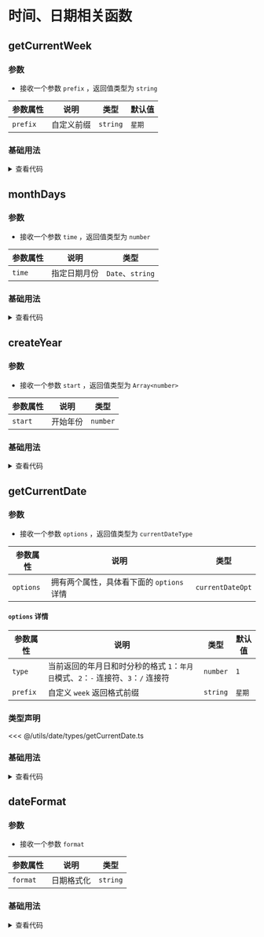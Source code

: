 <script setup>
import getCurrentWeek from './getCurrentWeek.vue'
import monthDays from './monthDays.vue'
import createYear from './createYear.vue'
import getCurrentDate from './getCurrentDate.vue'
import dateFormat from './dateFormat.vue'
</script>

# 时间、日期相关函数

<ClientOnly>
  <description-popover :num="5" :tagNameList="['浏览器','Node']" />
</ClientOnly>

## getCurrentWeek

<ClientOnly>
  <description :isShowIcon="false" description="获取当前是星期几" /> 
</ClientOnly>

### 参数

- 接收一个参数 `prefix` ，返回值类型为 `string`

| **参数属性** | **说明**   | **类型** | **默认值** |
| ------------ | ---------- | -------- | ---------- |
| `prefix`     | 自定义前缀 | `string` | `星期`     |

### 基础用法

<ClientOnly>
  <getCurrentWeek />
</ClientOnly>
<details>

<summary>查看代码</summary>

<<< @/utils/date/getCurrentWeek.vue

</details>

## monthDays

<ClientOnly>
  <description :isShowIcon="false" description="获取指定日期月份的总天数" /> 
</ClientOnly>

### 参数

- 接收一个参数 `time` ，返回值类型为 `number`

| **参数属性** | **说明**     | **类型**         |
| ------------ | ------------ | ---------------- |
| `time`       | 指定日期月份 | `Date`、`string` |

### 基础用法

<ClientOnly>
  <monthDays />
</ClientOnly>
<details>

<summary>查看代码</summary>

<<< @/utils/date/monthDays.vue

</details>

## createYear

<ClientOnly>
  <description :isShowIcon="false" description="获取从当前年份到开始年份的数组" /> 
</ClientOnly>

### 参数

- 接收一个参数 `start` ，返回值类型为 `Array<number>`

| **参数属性** | **说明** | **类型** |
| ------------ | -------- | -------- |
| `start`      | 开始年份 | `number` |

### 基础用法

<ClientOnly>
  <createYear />
</ClientOnly>
<details>

<summary>查看代码</summary>

<<< @/utils/date/createYear.vue

</details>

## getCurrentDate

<ClientOnly>
  <description :isShowIcon="false" description="获取当前的日期" /> 
</ClientOnly>

### 参数

- 接收一个参数 `options` ，返回值类型为 `currentDateType`

| **参数属性** | **说明**                                  | **类型**         |
| ------------ | ----------------------------------------- | ---------------- |
| `options`    | 拥有两个属性，具体看下面的 `options` 详情 | `currentDateOpt` |

#### `options` 详情

| **参数属性** | **说明**                                                                           | **类型** | **默认值** |
| ------------ | ---------------------------------------------------------------------------------- | -------- | ---------- |
| `type`       | 当前返回的年月日和时分秒的格式 `1`：`年月日`模式、`2`：`-` 连接符、`3`：`/` 连接符 | `number` | `1`        |
| `prefix`     | 自定义 `week` 返回格式前缀                                                         | `string` | `星期`     |

### 类型声明

<<< @/utils/date/types/getCurrentDate.ts

### 基础用法

<ClientOnly>
  <getCurrentDate />
</ClientOnly>
<details>

<summary>查看代码</summary>

<<< @/utils/date/getCurrentDate.vue

</details>

## dateFormat

<ClientOnly>
  <description :isShowIcon="false" description="获取格式化后的当前日期" /> 
</ClientOnly>

### 参数

- 接收一个参数 `format`

| **参数属性** | **说明**   | **类型** |
| ------------ | ---------- | -------- |
| `format`     | 日期格式化 | `string` |

### 基础用法

<ClientOnly>
  <dateFormat />
</ClientOnly>
<details>

<summary>查看代码</summary>

<<< @/utils/date/dateFormat.vue

</details>
